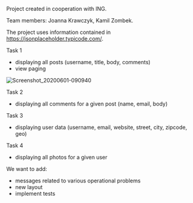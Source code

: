 Project created in cooperation with ING. 

Team members: 
Joanna Krawczyk,
Kamil Zombek.


The project uses information contained in https://jsonplaceholder.typicode.com/.


Task 1
- displaying all posts (username, title, body, comments)
- view paging

![Screenshot_20200601-090940](https://user-images.githubusercontent.com/56791894/83385012-b2756680-a3e8-11ea-9708-62fca24857cf.png)

Task 2
- displaying all comments for a given post (name, email, body)

Task 3
- displaying user data (username, email, website, street, city, zipcode, geo)

Task 4
- displaying all photos for a given user




We want to add: 
- messages related to various operational problems
- new layout
- implement tests





